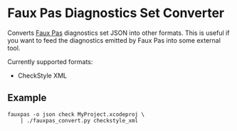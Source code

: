 
Faux Pas Diagnostics Set Converter
==================================

Converts [Faux Pas] diagnostics set JSON into other formats. This is useful if you want to feed the diagnostics emitted by Faux Pas into some external tool.

Currently supported formats:

- CheckStyle XML

[Faux Pas]: http://fauxpasapp.com


Example
-------

    fauxpas -o json check MyProject.xcodeproj \
        | ./fauxpas_convert.py checkstyle_xml

